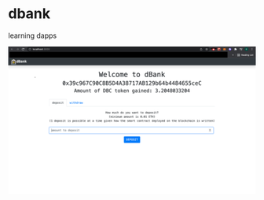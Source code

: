 # dbank
learning dapps

![alt text](https://github.com/EnrikoChavez/dbank/blob/master/example_image_homescreen.png?raw=true)
